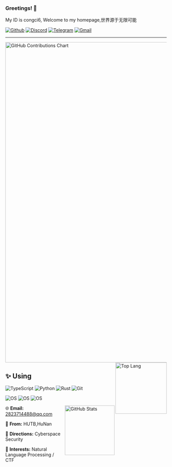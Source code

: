### Greetings! 👋

My ID is congci6, Welcome to my homepage,世界源于无限可能

[![Github](https://img.shields.io/badge/dynamic/json?label=GitHub&query=%24.data.totalSubs&url=https%3A%2F%2Fapi.spencerwoo.com%2Fsubstats%2F%3Fsource%3Dgithub%26queryKey%3DCnily03&labelColor=181717&color=30363D&style=flat-square&logo=github&longCache=true)](https://github.com/congci6)
[![Discord](https://img.shields.io/badge/Discord-%235865F2.svg?&logo=discord&logoColor=white)](https://discord.com/users/5638)
[![Telegram](https://img.shields.io/badge/Telegram-2CA5E0?logo=telegram&logoColor=white)](https://t.me/congci6)
[![Gmail](https://img.shields.io/badge/Gmail-D14836?logo=gmail&logoColor=white)](mailto:pengweikang2823@gmail.com)

---
<img src="https://ghchart.rshah.org/000000/congci6" width="1000" alt="GitHub Contributions Chart">

<a href="##">
  <img src="https://github-readme-stats.vercel.app/api/top-langs/?username=congci6&layout=compact&bg_color=161B22&text_color=C9D1D9&title_color=528BFF" title="Top Lang" style="height: 160px; max-width: 100%;" align="right" />
</a>

## ✨ Using

![TypeScript](https://img.shields.io/badge/-TypeScript-3178c6?style=flat-square&logo=TypeScript&logoColor=fff)
![Python](https://img.shields.io/badge/-Python-2b5b84?style=flat-square&logo=python&logoColor=fff)
![Rust](https://img.shields.io/badge/-Rust-2e2459?style=flat-square&logo=Rust&logoColor=fff)
![Git](https://img.shields.io/badge/-Git-f64d27?style=flat-square&logo=git&logoColor=fff)

![OS](https://img.shields.io/badge/OS-Windows%2011-0067b8?style=flat-square&logo=windows&logoColor=fff)
![OS](https://img.shields.io/badge/OS-Ubuntu%2024%2e04-e95420?style=flat-square&logo=windows&logoColor=fff)
![OS](https://img.shields.io/badge/IDE-VSCode-0078d4?style=flat-square&logo=windows&logoColor=fff)



<a href="##">
  <img src="https://github-readme-stats.vercel.app/api?username=congci6&show_icons=true&bg_color=161B22&text_color=C9D1D9&title_color=528BFF" title="GitHub Stats" style="height: 155px; max-width: 100%;" align="right" />
</a>

🌐 **Email:** 2823714488@qq.com

🎲 **From:** HUTB,HuNan

📖 **Directions:** Cyberspace Security

🩷 **Interests:** Natural Language Processing / CTF
